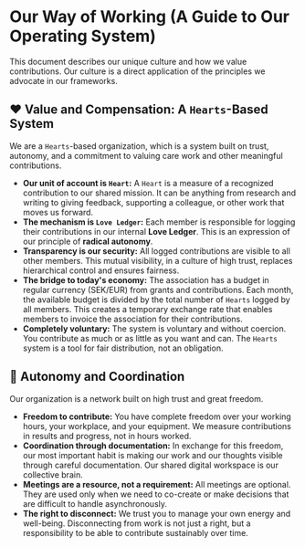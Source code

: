 <!-- This file is automatically copied from documentation/onboarding/en/welcome-kit/work-system-guide.md -->

# **Our Way of Working (A Guide to Our Operating System)**

This document describes our unique culture and how we value contributions. Our culture is a direct application of the principles we advocate in our frameworks.

## **❤️ Value and Compensation: A `Hearts`-Based System**

We are a `Hearts`-based organization, which is a system built on trust, autonomy, and a commitment to valuing care work and other meaningful contributions.

* **Our unit of account is `Heart`:** A `Heart` is a measure of a recognized contribution to our shared mission. It can be anything from research and writing to giving feedback, supporting a colleague, or other work that moves us forward.
* **The mechanism is `Love Ledger`:** Each member is responsible for logging their contributions in our internal **Love Ledger**. This is an expression of our principle of **radical autonomy**.
* **Transparency is our security:** All logged contributions are visible to all other members. This mutual visibility, in a culture of high trust, replaces hierarchical control and ensures fairness.
* **The bridge to today's economy:** The association has a budget in regular currency (SEK/EUR) from grants and contributions. Each month, the available budget is divided by the total number of `Hearts` logged by all members. This creates a temporary exchange rate that enables members to invoice the association for their contributions.
* **Completely voluntary:** The system is voluntary and without coercion. You contribute as much or as little as you want and can. The `Hearts` system is a tool for fair distribution, not an obligation.

## **🧠 Autonomy and Coordination**

Our organization is a network built on high trust and great freedom.

* **Freedom to contribute:** You have complete freedom over your working hours, your workplace, and your equipment. We measure contributions in results and progress, not in hours worked.
* **Coordination through documentation:** In exchange for this freedom, our most important habit is making our work and our thoughts visible through careful documentation. Our shared digital workspace is our collective brain.
* **Meetings are a resource, not a requirement:** All meetings are optional. They are used only when we need to co-create or make decisions that are difficult to handle asynchronously.
* **The right to disconnect:** We trust you to manage your own energy and well-being. Disconnecting from work is not just a right, but a responsibility to be able to contribute sustainably over time.
